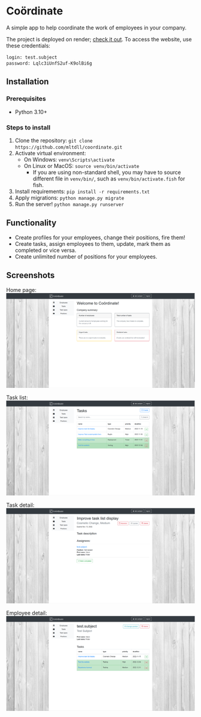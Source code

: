 # Coördinate

A simple app to help coordinate the work of employees in your company.

The project is deployed on render; [check it out](https://coordinate.onrender.com/). To access the website, use these credentials:
```
login: test.subject
password: Lqlc3iUnfS2uf-K9olBi6g
```


## Installation

### Prerequisites
* Python 3.10+

### Steps to install

1. Clone the repository:
`
git clone https://github.com/mltdll/coordinate.git
`
2. Activate virtual environment: 
    * On Windows: `venv\Scripts\activate`
    * On Linux or MacOS: `source venv/bin/activate`
      * If you are using non-standard shell, you may have to source different file in `venv/bin/`, such as `venv/bin/activate.fish` for fish.
3. Install requirements: `pip install -r requirements.txt`
4. Apply migrations: `python manage.py migrate`
5. Run the server! `python manage.py runserver`

## Functionality
* Create profiles for your employees, change their positions, fire them!
* Create tasks, assign employees to them, update, mark them as completed or vice versa.
* Create unlimited number of positions for your employees. 

## Screenshots

Home page:
![](screenshots/homepage.png)

Task list:
![](screenshots/task_list.png)

Task detail:
![](screenshots/task_detail.png)

Employee detail:
![](screenshots/employee_detail.png)
